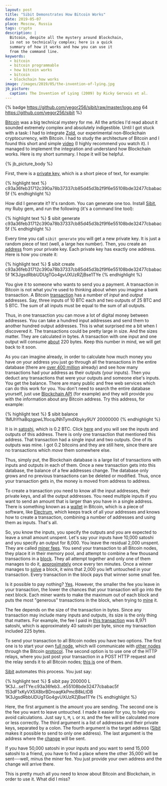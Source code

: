 ```yaml
---
layout: post
title: "Sibit Demonstrates How Bitcoin Works"
date: 2019-05-07
place: Moscow, Russia
tags: crypto
description: |
  Bitcoin, despite all the mystery around Blockchain,
  is not so technically complex; here is a quick
  summary of how it works and how you can use it
  from the command line.
keywords:
  - bitcoin
  - bitcoin programmable
  - how bitcoin works
  - bitcoin
  - blockchain how works
image: /images/2019/05/the-invention-of-lying.jpg
jb_picture:
  caption: The Invention of Lying (2009) by Ricky Gervais et al.
---
```


{% badge https://github.com/yegor256/sibit/raw/master/logo.png 64 https://github.com/yegor256/sibit %}

[Bitcoin](https://www.bitcoin.org) was a big technical mystery for me. All the articles I'd read
about it sounded extremely complex and absolutely indigestible. Until
I got stuck with a task: I had to integrate [Zold](https://www.zold.io), our
experimental non-Blockchain cryptocurrency, with Bitcoin. I had to study
the architecture of Bitcoin and I found this short and simple
[video](https://www.youtube.com/watch?v=IV9pRBq5A4g) (I highly recommend you
watch it). I managed to implement the integration and understand how
Blockchain works. Here is my short summary. I hope it will be helpful.

<!--more-->

{% jb_picture_body %}

First, there is a [private key](https://en.bitcoin.it/wiki/Private_key),
which is a short piece of text, for example:

{% highlight text %}
c93a36feb31712c390a78b37337cb85d45d3b2f9f6e55108bde32477cbabac5f
{% endhighlight %}

How did I generate it? It's random. You can generate one too. Install
[Sibit](https://github.com/yegor256/sibit), my Ruby gem, and run the following
(it's a command line tool):

{% highlight text %}
$ sibit generate
c93a36feb31712c390a78b37337cb85d45d3b2f9f6e55108bde32477cbabac5f
{% endhighlight %}

Every time you call `sibit generate` you will get a new private key. It is
just a random piece of text (well, a large hex number).
Then, you create an [address](https://en.bitcoin.it/wiki/Address)
from your private key. Each private key has exactly one address.
Here is how you create it:

{% highlight text %}
$ sibit create c93a36feb31712c390a78b37337cb85d45d3b2f9f6e55108bde32477cbabac5f
1K3JgsdRbbUDUgTGo4gvUXUzRZjBse1TYe
{% endhighlight %}

You give it to someone who wants to send you a payment. A transaction in Bitcoin is not what
you're used to thinking about when you imagine a bank transaction. A Bitcoin
[transaction](https://en.bitcoin.it/wiki/Transaction)
has a number of _input_ and _output_ addresses. Say, three inputs of 10 BTC each
and two outputs of 25 BTC and 5 BTC. The sum of all inputs must be equal to the
sum of all outputs.

Thus, in one transaction you can move a lot of digital money between addresses.
You can take a hundred input addresses and send them to another hundred
output addresses. This is what surprised me a bit when I discovered it. The
transactions could be pretty large in size. And the sizes matter. They are
calculated in bytes. A transaction with one input and one output will consume
[about](https://bitcoin.stackexchange.com/questions/1195/) 220 bytes.
Keep this number in mind, we will get back to it soon.

As you can imagine already, in order to calculate how much money you have
_on_ your address you just go through all the transactions in the entire
database (there are
[over 400 million](https://www.blockchain.com/en/charts/n-transactions-total) already)
and see how many transactions had your address as their outputs (your inputs). Then you
deduct any transactions that were your outputs and someone else's inputs. You get
the balance. There are many public and free web services which can do this
work for you. You don't need to search the entire database yourself,
just use [Blockchain API](https://www.blockchain.com/api/blockchain_api)
(for example) and they will provide you with the information
about any Bitcoin address. Try this address, for example:

{% highlight text %}
$ sibit balance 1MUhYhaBqzgpwL1focqJNhTymdXbyky9UY
20000000
{% endhighlight %}

It is in [satoshi](https://en.bitcoin.it/wiki/Satoshi_%28unit%29),
which is 0.2 BTC. Click [here](https://www.blockchain.com/btc/address/1MUhYhaBqzgpwL1focqJNhTymdXbyky9UY)
and you will
see the inputs and outputs of this address. There is only one transaction
that mentioned this address. That transaction had a single input and two
outputs. One of its outputs was mine. I got 0.2 bitcoins and they are still
here, since there are no transactions which _move_ them somewhere else.

Thus, simply put, the Blockchain database is a large list of transactions
with inputs and outputs in each of them. Once a new transaction gets into
this database, the balance of a few addresses change. The database only
grows and no previous transactions can be deleted or modified. Thus, once
your transaction gets in, the money is moved from address to address.

To create a transaction you need to know all the input addresses, their private keys,
and all the output addresses. You need multiple inputs if you want to send
an amount that is larger than you have in a single address. There is something
known as a [wallet](https://www.bitcoin.com/bitcoin-wallet-directory)
in Bitcoin, which is a piece of software, like [Electrum](https://electrum.org/), which keeps track of all your
addresses and knows how to create a transaction, combining a number of
addresses and using them as inputs. That's all.

So, you know the inputs, you specify the outputs and you are expected to leave a small amount
unspent. Let's say your inputs have 10,000 satoshi and you specify an output
for 8,000. You leave the residual 2,000 unspent. They are called
[miner fees](https://en.bitcoin.it/wiki/Miner_fees).
You send your transaction to all Bitcoin nodes, they place it in their
memory pool, and attempt to combine a few thousand transactions in a
[block](https://en.bitcoin.it/wiki/Block).
They all attempt together and only one of them manages to do it,
[approximately](https://bitcoin.stackexchange.com/questions/8823)
once every ten minutes. Once a winner manages to [solve](https://en.bitcoin.it/wiki/Mining)
a block, it wins that 2,000 you left untouched in your transaction. Every transaction in the
block pays that winner some small fee.

Is it possible to pay nothing?
[Yes](https://bitcointalk.org/index.php?topic=245552). However, the smaller the
fee you leave in your transaction, the lower the chances that your
transaction will go into the next block. Each miner wants to make the maximum
out of each block and puts the most "generous" transactions in the block,
when trying to [mine](https://en.bitcoin.it/wiki/Mining) it.

The fee depends on the size of the transaction in bytes. Since any transaction
may include many inputs and outputs, its size is the only thing that matters.
For example, the fee I paid in
[this transaction](https://www.blockchain.com/btc/tx/eede4bb2ad4e3c21a09cf238a282b08daab66937c726dce8fe07ab55793c4c51)
was 8,971 satoshi, which is approximately 40 satoshi per byte, since
my transaction included 225 bytes.

To send your transaction to all Bitcoin nodes you have two options. The first
one is to start your own [full node](https://en.bitcoin.it/wiki/Full_node),
which will communicate with
[other nodes](https://en.wikipedia.org/wiki/Bitcoin_network)
through the Bitcoin [protocol](https://en.bitcoin.it/wiki/Protocol_documentation).
The second option is to use one of the HTTP relays, where you
just post your transaction in a POST HTTP request and the relay sends it to all
Bitcoin nodes; [this is](https://www.blockchain.com/btc/pushtx) one of them.

[Sibit](https://github.com/yegor256/sibit) automates this process. You just say:

{% highlight text %}
$ sibit pay 200000 L \
  1K3J...se1TYe:c93a36feb3...e55108bde32477cbabac5f \
  153dF1xKyVX5X8brBDroaqKkPmcB8kLtDB \
  1K3JgsdRbbUDUgTGo4gvUXUzRZjBse1TYe
{% endhighlight %}

Here, the first argument is the amount you are sending. The second one
is the fee you want to leave untouched. I made it easier for you, to help
you avoid calculations. Just say `S`, `M`, `L` or `XL` and the fee will be calculated
more or less correctly. The third argument is a list of addresses
and their private keys, separated by a colon.
The fourth argument is the target address ([Sibit](https://github.com/yegor256/sibit)
makes it possible to send to only one address). The last argument is the
address where the [change](https://en.bitcoin.it/wiki/Change) will be sent.

If you have 50,000 satoshi in your inputs and you want to send 15,000 satoshi
to a friend, you have to find a place where the other 35,000 will be
sent---well, minus the miner fee. You just provide your own address and
the change will arrive there.

This is pretty much all you need to know about Bitcoin and Blockchain,
in order to use it. What did I miss?
